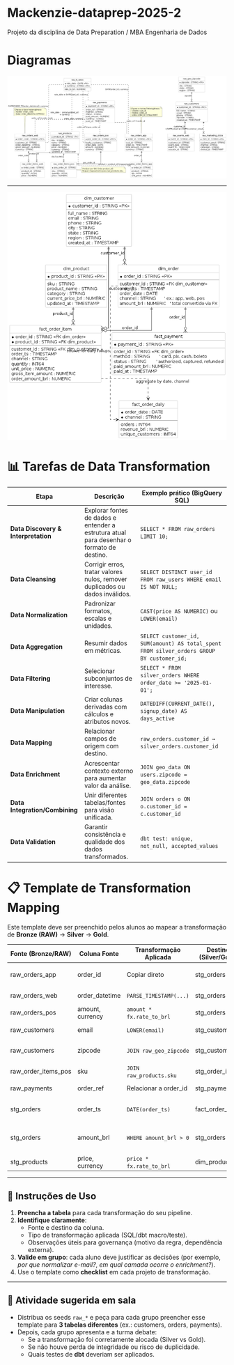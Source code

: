 # Mackenzie-dataprep-2025-2

Projeto da disciplina de Data Preparation / MBA Engenharia de Dados


# Diagramas

![](out/diagrams/er-raw/er-raw.png)

--- 

![](out/diagrams/er-star/er-star.png)


# 📊 Tarefas de Data Transformation

| **Etapa** | **Descrição** | **Exemplo prático (BigQuery SQL)** |
|-----------|---------------|-------------------------------------|
| **Data Discovery & Interpretation** | Explorar fontes de dados e entender a estrutura atual para desenhar o formato de destino. | `SELECT * FROM raw_orders LIMIT 10;` |
| **Data Cleansing** | Corrigir erros, tratar valores nulos, remover duplicados ou dados inválidos. | `SELECT DISTINCT user_id FROM raw_users WHERE email IS NOT NULL;` |
| **Data Normalization** | Padronizar formatos, escalas e unidades. | `CAST(price AS NUMERIC)` ou `LOWER(email)` |
| **Data Aggregation** | Resumir dados em métricas. | `SELECT customer_id, SUM(amount) AS total_spent FROM silver_orders GROUP BY customer_id;` |
| **Data Filtering** | Selecionar subconjuntos de interesse. | `SELECT * FROM silver_orders WHERE order_date >= '2025-01-01';` |
| **Data Manipulation** | Criar colunas derivadas com cálculos e atributos novos. | `DATEDIFF(CURRENT_DATE(), signup_date) AS days_active` |
| **Data Mapping** | Relacionar campos de origem com destino. | `raw_orders.customer_id → silver_orders.customer_id` |
| **Data Enrichment** | Acrescentar contexto externo para aumentar valor da análise. | `JOIN geo_data ON users.zipcode = geo_data.zipcode` |
| **Data Integration/Combining** | Unir diferentes tabelas/fontes para visão unificada. | `JOIN orders o ON o.customer_id = c.customer_id` |
| **Data Validation** | Garantir consistência e qualidade dos dados transformados. | `dbt test: unique, not_null, accepted_values` |


# 📋 Template de Transformation Mapping

Este template deve ser preenchido pelos alunos ao mapear a transformação de **Bronze (RAW)** → **Silver** → **Gold**.

| **Fonte (Bronze/RAW)** | **Coluna Fonte** | **Transformação Aplicada** | **Destino (Silver/Gold)** | **Coluna Destino** | **Observações** |
|-------------------------|------------------|----------------------------|---------------------------|--------------------|-----------------|
| raw_orders_app          | order_id         | Copiar direto              | stg_orders                | order_id           | Identificador único do pedido |
| raw_orders_web          | order_datetime   | `PARSE_TIMESTAMP(...)`     | stg_orders                | order_ts           | Normalização de data |
| raw_orders_pos          | amount, currency | `amount * fx.rate_to_brl`  | stg_orders                | amount_brl         | Conversão de moeda |
| raw_customers           | email            | `LOWER(email)`             | stg_customers             | email              | Padronização de e-mail |
| raw_customers           | zipcode          | `JOIN raw_geo_zipcode`     | stg_customers             | city, state, region| Enriquecimento com geolocalização |
| raw_order_items_pos     | sku              | `JOIN raw_products.sku`    | stg_order_items           | product_id         | Mapeamento produto |
| raw_payments            | order_ref        | Relacionar a order_id      | stg_payments              | order_id           | Mapping entre canais |
| stg_orders              | order_ts         | `DATE(order_ts)`           | fact_order_daily          | order_date         | Derivação para métricas diárias |
| stg_orders              | amount_brl       | `WHERE amount_brl > 0`     | stg_orders                | amount_brl         | Filtering (remover pedidos inválidos) |
| stg_products            | price, currency  | `price * fx.rate_to_brl`   | dim_product               | price_brl          | Normalização de moeda |

---

## 📝 Instruções de Uso

1. **Preencha a tabela** para cada transformação do seu pipeline.  
2. **Identifique claramente**:
   - Fonte e destino da coluna.
   - Tipo de transformação aplicada (SQL/dbt macro/teste).
   - Observações úteis para governança (motivo da regra, dependência externa).  
3. **Valide em grupo**: cada aluno deve justificar as decisões (por exemplo, *por que normalizar e-mail?*, *em qual camada ocorre o enrichment?*).  
4. Use o template como **checklist** em cada projeto de transformação.

---

## 🎯 Atividade sugerida em sala
- Distribua os seeds `raw_*` e peça para cada grupo preencher esse template para **3 tabelas diferentes** (ex.: customers, orders, payments).  
- Depois, cada grupo apresenta e a turma debate:
  - Se a transformação foi corretamente alocada (Silver vs Gold).  
  - Se não houve perda de integridade ou risco de duplicidade.  
  - Quais testes de **dbt** deveriam ser aplicados.  


